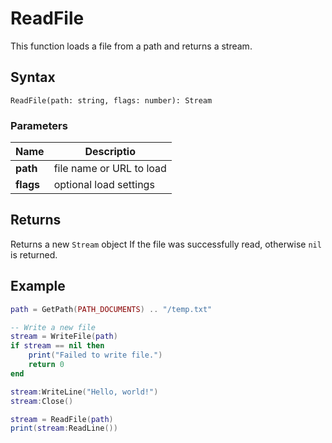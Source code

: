 # ReadFile #
This function loads a file from a path and returns a stream.

## Syntax ##
`ReadFile(path: string, flags: number): Stream`

### Parameters ###
|  Name | Descriptio   |
|--|--|
| **path** | file name or URL to load |
| **flags** | optional load settings |

## Returns ##
Returns a new `Stream` object If the file was successfully read, otherwise `nil` is returned.

## Example

```lua
path = GetPath(PATH_DOCUMENTS) .. "/temp.txt"

-- Write a new file
stream = WriteFile(path)
if stream == nil then
    print("Failed to write file.")
    return 0
end

stream:WriteLine("Hello, world!")
stream:Close()

stream = ReadFile(path)
print(stream:ReadLine())
```